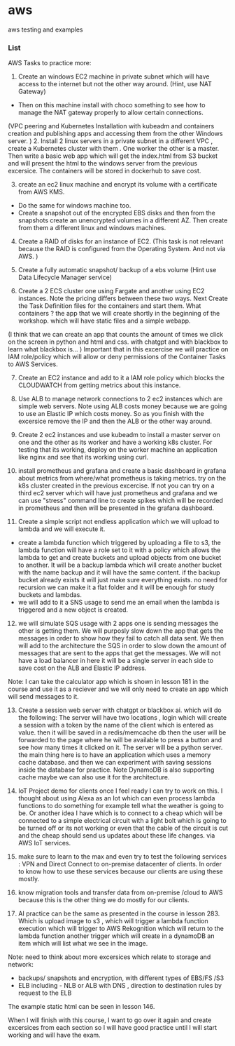 # aws
aws testing and examples


### List
AWS Tasks to practice more: 
1. Create an windows EC2 machine in private subnet which will have access to the internet but not the other way around. (Hint, use NAT Gateway) 
- Then on this machine install with choco something to see how to manage the NAT gateway properly to allow certain connections. 

(VPC peering and Kubernetes Installation with kubeadm and containers creation and publishing apps and accessing them from the other Windows server. )
2. Install 2 linux servers in a private subnet in a different VPC , create a Kubernetes cluster with them . One worker the other is a master. Then write a basic web app which will get the index.html from S3 bucket and will present the html to the windows server from the previous excersice. The containers will be stored in dockerhub to save cost.

3. create an ec2 linux machine and encrypt its volume with a certificate from AWS KMS. 
- Do the same for windows machine too.
- Create a snapshot out of the encrypted EBS disks and then from the snapshots create an unencrypted volumes in a different AZ. Then create from them a different linux and windows machines.  

4. Create a RAID of disks for an instance of EC2. (This task is not relevant because the RAID is configured from the Operating System. And not via AWS. )

5. Create a fully automatic snapshot/ backup of a ebs volume (Hint use Data Lifecycle Manager service)

6. Create a 2 ECS cluster one using Fargate and another using EC2 instances. Note the pricing differs between these two ways. Next Create the Task Definition files for the containers and start them. What containers ? the app that we will create shortly in the beginning of the workshop. which will have static files and a simple webapp. 

(I think that we can create an app that counts the amount of times we click on the screen in python and html and css. with chatgpt and with blackbox to learn what blackbox is... ) 
Important that in this excercise we will practice on IAM role/policy which will allow or deny permissions of the Container Tasks to AWS Services. 

7. Create an EC2 instance and add to it a IAM role policy which blocks the CLOUDWATCH from getting metrics about this instance.

8. Use ALB to manage network connections to 2 ec2 instances which are simple web servers. Note using ALB costs money because we are going to use an Elastic IP which costs money. So as you finish with the excersice remove the IP and then the ALB or the other way around. 

9. Create 2 ec2 instances and use kubeadm to install a master server on one and the other as its worker and have a working k8s cluster. For testing that its working, deploy on the worker machine an application like nginx and see that its working using curl. 

10. install prometheus and grafana and create a basic dashboard in grafana about metrics from where/what prometheus is taking metrics. try on the k8s cluster created in the previous excercise. If not you can try on a third ec2 server which will have just prometheus and grafana and we can use "stress" command line to create spikes which will be recorded in prometheus and then will be presented in the grafana dashboard.

11. Create a simple script not endless application which we will upload to lambda and we will execute it. 
- create a lambda function which triggered by uploading a file to s3, the lambda function will have a role set to it with a policy which allows the lambda to get and create buckets and upload objects from one bucket to another. It will be a backup lambda which will create another bucket with the name backup and it will have the same content. if the backup bucket already exists it will just make sure everything exists. no need for recursion we can make it a flat folder and it will be enough for study buckets and lambdas. 
- we will add to it a SNS usage to send me an email when the lambda is triggered and a new object is created. 

12. we will simulate SQS usage with 2 apps one is sending messages the other is getting them. 
We will purposly slow down the app that gets the messages in order to show how they fail to catch all data sent.
We then will add to the architecture the SQS in order to slow down the amount of messages that are sent to the apps that get the messages. We will not have a load balancer in here it will be a single server in each side to save cost on the ALB and Elastic IP address. 

Note: I can take the calculator app which is shown in lesson 181 in the course and use it as a reciever and we will only need to create an app which will send messages to it. 

13. Create a session web server with chatgpt or blackbox ai. which will do the following:
The server will have two locations , login which will create a session with a token by the name of the client which is entered as value. then it will be saved in a redis/memcache db then the user will be forwarded to the page where he will be available to press a button and see how many times it clicked on it. The server will be a python server. the main thing here is to have an application which uses a memory cache database. and then we can experiment with saving sessions inside the database for practice. Note DynamoDB is also supporting cache maybe we can also use it for the architecture. 

14. IoT Project demo for clients once I feel ready I can try to work on this. I thought about using Alexa as an Iot which can even process lambda functions to do something for example tell what the weather is going to be. 
Or another idea I have which is to connect to a cheap which will be connected to a simple electrical circuit with a light bolt which is going to be turned off or its not working or even that the cable of the circuit is cut and the cheap should send us updates about these life changes. via AWS IoT services. 

15. make sure to learn to the max and even try to test the following services : VPN and Direct Connect to on-premise datacenter of clients. In order to know how to use these services because our clients are using these mostly. 

16. know migration tools and transfer data from on-premise /cloud to AWS because this is the other thing we do mostly for our clients. 

17. AI practice can be the same as presented in the course in lesson 283.
Which is upload image to s3 , which will trigger a lambda function execution which will trigger to AWS Rekognition which will return to the lambda function another trigger which will create in a dynamoDB an item which will list what we see in the image.


Note: need to think about more excersices which relate to storage and network: 
- backups/ snapshots and encryption, with different types of EBS/FS /S3 
- ELB including - NLB or ALB with DNS , direction to destination rules by request to the ELB

The example static html can be seen in lesson 146. 

When I will finish with this course, I want to go over it again and create excersices from each section so I will have good practice until I will start working and will have the exam. 